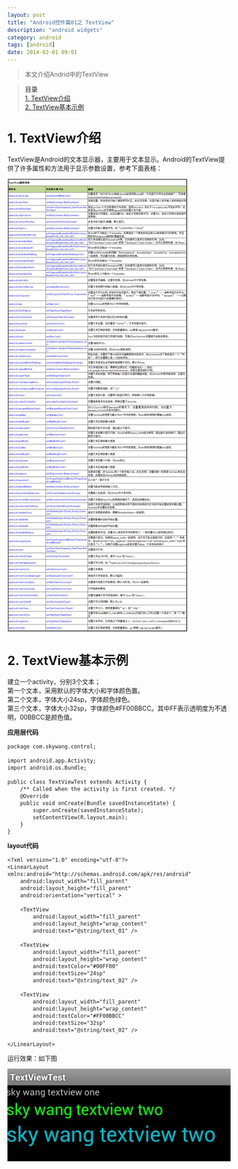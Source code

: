 ```yaml
---
layout: post
title: "Android控件篇01之 TextView"
description: "android widgets"
category: android
tags: [android]
date: 2014-02-01 09:01
---
```


> 本文介绍Andrid中的TextView

> **目录**  
[1. TextView介绍](#anchor1)  
[2. TextView基本示例](#anchor2)  


<a name="anchor1"></a>
# 1. TextView介绍

TextView是Android的文本显示器，主要用于文本显示。Android的TextView提供了许多属性和方法用于显示参数设置，参考下面表格：

![img](/media/pic/android/widgets/textview01.jpg)


<a name="anchor2"></a>
# 2. TextView基本示例

建立一个activity，分别3个文本；  
第一个文本，采用默认的字体大小和字体颜色置。  
第二个文本，字体大小24sp，字体颜色绿色。  
第三个文本，字体大小32sp，字体颜色#FF00BBCC。其中FF表示透明度为不透明，00BBCC是颜色值。

**应用层代码**

    package com.skywang.control;

    import android.app.Activity;
    import android.os.Bundle;

    public class TextViewTest extends Activity {
        /** Called when the activity is first created. */
        @Override
        public void onCreate(Bundle savedInstanceState) {
            super.onCreate(savedInstanceState);
            setContentView(R.layout.main);
        }
    }

**layout代码**

    <?xml version="1.0" encoding="utf-8"?>
    <LinearLayout xmlns:android="http://schemas.android.com/apk/res/android"
        android:layout_width="fill_parent"
        android:layout_height="fill_parent"
        android:orientation="vertical" >

        <TextView
            android:layout_width="fill_parent"
            android:layout_height="wrap_content"
            android:text="@string/text_01" />

        <TextView
            android:layout_width="fill_parent"
            android:layout_height="wrap_content"
            android:textColor="#00FF00"
            android:textSize="24sp"
            android:text="@string/text_02" />
        
        <TextView
            android:layout_width="fill_parent"
            android:layout_height="wrap_content"
            android:textColor="#FF00BBCC"
            android:textSize="32sp"
            android:text="@string/text_02" />
        
    </LinearLayout>

 

运行效果：如下图

![img](/media/pic/android/widgets/textview02.jpg)
 


